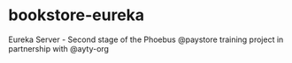 # bookstore-eureka
Eureka Server - Second stage of the Phoebus @paystore training project in partnership with @ayty-org
